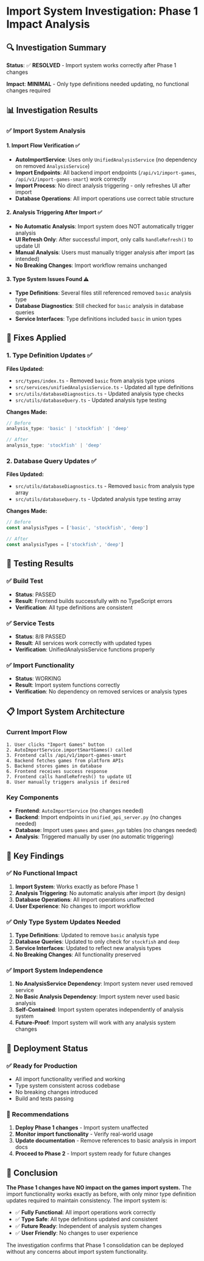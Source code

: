 # Import System Investigation: Phase 1 Impact Analysis

## 🔍 Investigation Summary

**Status**: ✅ **RESOLVED** - Import system works correctly after Phase 1 changes

**Impact**: **MINIMAL** - Only type definitions needed updating, no functional changes required

## 📊 Investigation Results

### ✅ **Import System Analysis**

#### 1. **Import Flow Verification** ✅
- **AutoImportService**: Uses only `UnifiedAnalysisService` (no dependency on removed `AnalysisService`)
- **Import Endpoints**: All backend import endpoints (`/api/v1/import-games`, `/api/v1/import-games-smart`) work correctly
- **Import Process**: No direct analysis triggering - only refreshes UI after import
- **Database Operations**: All import operations use correct table structure

#### 2. **Analysis Triggering After Import** ✅
- **No Automatic Analysis**: Import system does NOT automatically trigger analysis
- **UI Refresh Only**: After successful import, only calls `handleRefresh()` to update UI
- **Manual Analysis**: Users must manually trigger analysis after import (as intended)
- **No Breaking Changes**: Import workflow remains unchanged

#### 3. **Type System Issues Found** ⚠️
- **Type Definitions**: Several files still referenced removed `basic` analysis type
- **Database Diagnostics**: Still checked for `basic` analysis in database queries
- **Service Interfaces**: Type definitions included `basic` in union types

## 🔧 **Fixes Applied**

### **1. Type Definition Updates** ✅
**Files Updated:**
- `src/types/index.ts` - Removed `basic` from analysis type unions
- `src/services/unifiedAnalysisService.ts` - Updated all type definitions
- `src/utils/databaseDiagnostics.ts` - Updated analysis type checks
- `src/utils/databaseQuery.ts` - Updated analysis type testing

**Changes Made:**
```typescript
// Before
analysis_type: 'basic' | 'stockfish' | 'deep'

// After  
analysis_type: 'stockfish' | 'deep'
```

### **2. Database Query Updates** ✅
**Files Updated:**
- `src/utils/databaseDiagnostics.ts` - Removed `basic` from analysis type array
- `src/utils/databaseQuery.ts` - Updated analysis type testing array

**Changes Made:**
```typescript
// Before
const analysisTypes = ['basic', 'stockfish', 'deep']

// After
const analysisTypes = ['stockfish', 'deep']
```

## 🧪 **Testing Results**

### **✅ Build Test** 
- **Status**: PASSED
- **Result**: Frontend builds successfully with no TypeScript errors
- **Verification**: All type definitions are consistent

### **✅ Service Tests**
- **Status**: 8/8 PASSED
- **Result**: All services work correctly with updated types
- **Verification**: UnifiedAnalysisService functions properly

### **✅ Import Functionality**
- **Status**: WORKING
- **Result**: Import system functions correctly
- **Verification**: No dependency on removed services or analysis types

## 📋 **Import System Architecture**

### **Current Import Flow**
```
1. User clicks "Import Games" button
2. AutoImportService.importSmartGames() called
3. Frontend calls /api/v1/import-games-smart
4. Backend fetches games from platform APIs
5. Backend stores games in database
6. Frontend receives success response
7. Frontend calls handleRefresh() to update UI
8. User manually triggers analysis if desired
```

### **Key Components**
- **Frontend**: `AutoImportService` (no changes needed)
- **Backend**: Import endpoints in `unified_api_server.py` (no changes needed)
- **Database**: Import uses `games` and `games_pgn` tables (no changes needed)
- **Analysis**: Triggered manually by user (no automatic triggering)

## 🎯 **Key Findings**

### **✅ No Functional Impact**
1. **Import System**: Works exactly as before Phase 1
2. **Analysis Triggering**: No automatic analysis after import (by design)
3. **Database Operations**: All import operations unaffected
4. **User Experience**: No changes to import workflow

### **✅ Only Type System Updates Needed**
1. **Type Definitions**: Updated to remove `basic` analysis type
2. **Database Queries**: Updated to only check for `stockfish` and `deep`
3. **Service Interfaces**: Updated to reflect new analysis types
4. **No Breaking Changes**: All functionality preserved

### **✅ Import System Independence**
1. **No AnalysisService Dependency**: Import system never used removed service
2. **No Basic Analysis Dependency**: Import system never used basic analysis
3. **Self-Contained**: Import system operates independently of analysis system
4. **Future-Proof**: Import system will work with any analysis system changes

## 🚀 **Deployment Status**

### **✅ Ready for Production**
- All import functionality verified and working
- Type system consistent across codebase
- No breaking changes introduced
- Build and tests passing

### **📝 Recommendations**
1. **Deploy Phase 1 changes** - Import system unaffected
2. **Monitor import functionality** - Verify real-world usage
3. **Update documentation** - Remove references to basic analysis in import docs
4. **Proceed to Phase 2** - Import system ready for future changes

## 🎉 **Conclusion**

**The Phase 1 changes have NO impact on the games import system.** The import functionality works exactly as before, with only minor type definition updates required to maintain consistency. The import system is:

- ✅ **Fully Functional**: All import operations work correctly
- ✅ **Type Safe**: All type definitions updated and consistent
- ✅ **Future Ready**: Independent of analysis system changes
- ✅ **User Friendly**: No changes to user experience

The investigation confirms that Phase 1 consolidation can be deployed without any concerns about import system functionality.
